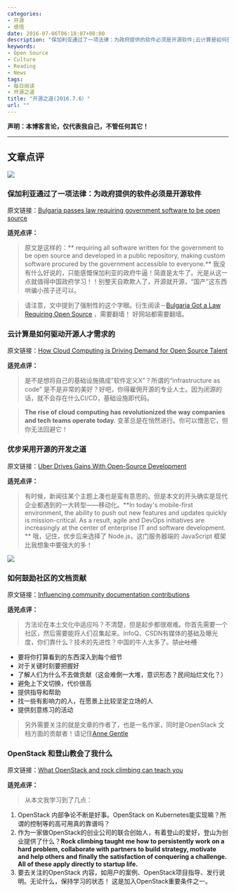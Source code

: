```yaml
---
categories:
- 开源
- 感悟
date: 2016-07-06T06:18:07+08:00
description: "保加利亚通过了一项法律：为政府提供的软件必须是开源软件;云计算是如何驱动开源人才需求的；优步采用开源的开发之道；如何鼓励社区的文档贡献"
keywords:
- Open Source
- Culture
- Reading
- News
tags:
- 每日阅读
- 开源之道
title: "开源之道(2016.7.6）"
url: ""
---
```


**声明：本博客言论，仅代表我自己，不管任何其它！**

---

## 文章点评

![](https://upload.wikimedia.org/wikipedia/commons/c/c7/121212_2_OpenSwissKnife.png)

### 保加利亚通过了一项法律：为政府提供的软件必须是开源软件

原文链接：[Bulgaria passes law requiring government software to be open source](http://www.zdnet.com/article/bulgaria-passes-law-requiring-government-software-to-be-open-source/)

**适兕点评：**

> 原文是这样的：** requiring all software written for the government to be open source and developed in a public repository, making custom software procured by the government accessible to everyone.** 我没有什么好说的，只能感慨保加利亚的政府牛逼！简直是太牛了。光是从这一点就值得中国政府学习！！别整天自欺欺人了，开源就开源，“国产”这东西哄骗小孩子还可以。

> 请注意，文中提到了强制性的这个字眼。衍生阅读－[Bulgaria Got a Law Requiring Open Source](https://medium.com/@bozhobg/bulgaria-got-a-law-requiring-open-source-98bf626cf70a#.orkxdjnv0) ，需要翻墙！ 好网站都需要翻墙。


### 云计算是如何驱动开源人才需求的

原文链接：[How Cloud Computing is Driving Demand for Open Source Talent](https://www.linux.com/news/how-cloud-computing-driving-demand-open-source-talent)

**适兕点评：**

> 是不是想将自己的基础设施搞成”软件定义X”？所谓的“infrastructure as code” 是不是非常的美好？好吧，你得雇佣开源的专业人士。因为闭源的话，就不会存在什么CI/CD，基础设施即代码。

> **The rise of cloud computing has revolutionized the way companies and tech teams operate today.** 变革总是在悄然进行。你可以憎恶它，但你无法回避它！


### 优步采用开源的开发之道

原文链接：[Uber Drives Gains With Open-Source Development](http://www.baselinemag.com/open-source/uber-open-source-development.html)

**适兕点评：**

> 有时候，新闻往某个主题上凑也是蛮有意思的。但是本文的开头确实是现代企业都遇到的一大转型——移动化。**In today's mobile-first environment, the ability to push out new features and updates quickly is mission-critical. As a result, agile and DevOps initiatives are increasingly at the center of enterprise IT and software development. ** 哦，记住，优步后来选择了 Node.js，这门服务器端的 JavaScript 框架比我想象中要强大的多！

![](http://justwriteclick.com/blog/wp-content/uploads/2009/08/chapter06-copy.jpg)

### 如何鼓励社区的文档贡献

原文链接：[Influencing community documentation contributions](http://justwriteclick.com/2016/06/30/influencing-community-documentation-contributions/)

**适兕点评：**

> 方法论在本土文化中适应吗？不清楚，但是起步都很艰难。你首先需要一个社区，然后需要能将人们召集起来。InfoQ、CSDN有媒体的基础及曝光度，你们靠什么？技术的先进性？中国的牛人太多了。~~禁止吐槽~~

>
* 要将你打算看到的东西深入到每个细节
* 对于关键时刻要把握好
* 了解人们为什么不去做贡献（这会难倒一大堆，意识形态？民间灿烂文化？）
* 避免上下文切换，代价很高
* 提供指导和帮助
* 找一些有影响力的人，在愿景上比较坚定立场的人
* 提供刻意练习的活动

> 另外需要关注的就是文章的作者了，也是一名作家，同时是OpenStack 文档方面的贡献者！请记住[Anne Gentle](http://justwriteclick.com/)


### OpenStack 和登山教会了我什么

原文链接：[What OpenStack and rock climbing can teach you](http://superuser.openstack.org/articles/what-openstack-and-rock-climbing-can-teach-you)

**适兕点评：**

> 从本文我学习到了几点：

1. OpenStack 内部争论不断是好事。OpenStack on Kubernetes能实现嘛？所谓的控制等的高可用真的靠谱吗？
2. 作为一家做OpenStack的创业公司的联合创始人，有着登山的爱好，登山为创业提供了什么？**Rock climbing taught me how to persistently work on a hard problem, collaborate with partners to build strategy, motivate and help others and finally the satisfaction of conquering a challenge. All of these apply directly to startup life.** 
3. 要去关注的OpenStack 内容，如用户的案例、OpenStack项目指导、发行说明。无论什么，保持学习的状态！ 这是加入OpenStack重要条件之一。
